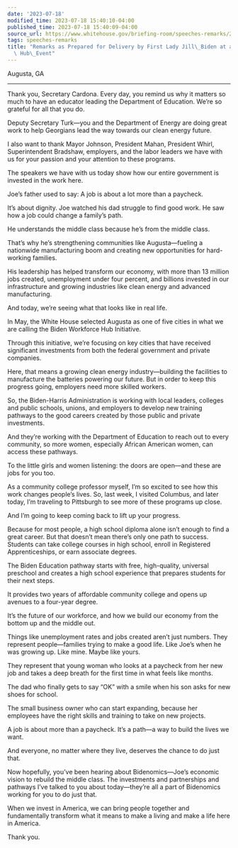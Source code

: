 ```yaml
---
date: '2023-07-18'
modified_time: 2023-07-18 15:40:10-04:00
published_time: 2023-07-18 15:40:09-04:00
source_url: https://www.whitehouse.gov/briefing-room/speeches-remarks/2023/07/18/remarks-as-prepared-for-delivery-by-first-lady-jill-biden-at-an-augusta-workforce-hub-event/
tags: speeches-remarks
title: "Remarks as Prepared for Delivery by First Lady Jill\_Biden at an Augusta Workforce\
  \ Hub\_Event"
---
```

 
Augusta, GA

------------------------------------------------------------------------

Thank you, Secretary Cardona. Every day, you remind us why it matters so
much to have an educator leading the Department of Education. We’re so
grateful for all that you do.

Deputy Secretary Turk—you and the Department of Energy are doing great
work to help Georgians lead the way towards our clean energy future.

I also want to thank Mayor Johnson, President Mahan, President Whirl,
Superintendent Bradshaw, employers, and the labor leaders we have with
us for your passion and your attention to these programs.

The speakers we have with us today show how our entire government is
invested in the work here.

Joe’s father used to say: A job is about a lot more than a paycheck.

It’s about dignity. Joe watched his dad struggle to find good work. He
saw how a job could change a family’s path.

He understands the middle class because he’s from the middle class.

That’s why he’s strengthening communities like Augusta—fueling a
nationwide manufacturing boom and creating new opportunities for
hard-working families.

His leadership has helped transform our economy, with more than 13
million jobs created, unemployment under four percent, and billions
invested in our infrastructure and growing industries like clean energy
and advanced manufacturing.

And today, we’re seeing what that looks like in real life.

In May, the White House selected Augusta as one of five cities in what
we are calling the Biden Workforce Hub Initiative.

Through this initiative, we’re focusing on key cities that have received
significant investments from both the federal government and private
companies.

Here, that means a growing clean energy industry—building the facilities
to manufacture the batteries powering our future. But in order to keep
this progress going, employers need more skilled workers.

So, the Biden-Harris Administration is working with local leaders,
colleges and public schools, unions, and employers to develop new
training pathways to the good careers created by those public and
private investments.

And they’re working with the Department of Education to reach out to
every community, so more women, especially African American women, can
access these pathways.

To the little girls and women listening: the doors are open—and these
are jobs for you too.

As a community college professor myself, I’m so excited to see how this
work changes people’s lives. So, last week, I visited Columbus, and
later today, I’m traveling to Pittsburgh to see more of these programs
up close.

And I’m going to keep coming back to lift up your progress.

Because for most people, a high school diploma alone isn’t enough to
find a great career. But that doesn’t mean there’s only one path to
success. Students can take college courses in high school, enroll in
Registered Apprenticeships, or earn associate degrees.

The Biden Education pathway starts with free, high-quality, universal
preschool and creates a high school experience that prepares students
for their next steps.

It provides two years of affordable community college and opens up
avenues to a four-year degree.

It’s the future of our workforce, and how we build our economy from the
bottom up and the middle out.

Things like unemployment rates and jobs created aren’t just numbers.
They represent people—families trying to make a good life. Like Joe’s
when he was growing up. Like mine. Maybe like yours.

They represent that young woman who looks at a paycheck from her new job
and takes a deep breath for the first time in what feels like months.

The dad who finally gets to say “OK” with a smile when his son asks for
new shoes for school.

The small business owner who can start expanding, because her employees
have the right skills and training to take on new projects.

A job is about more than a paycheck. It’s a path—a way to build the
lives we want.

And everyone, no matter where they live, deserves the chance to do just
that.

Now hopefully, you’ve been hearing about Bidenomics—Joe’s economic
vision to rebuild the middle class. The investments and partnerships and
pathways I’ve talked to you about today—they’re all a part of Bidenomics
working for you to do just that.

When we invest in America, we can bring people together and
fundamentally transform what it means to make a living and make a life
here in America.

Thank you.
